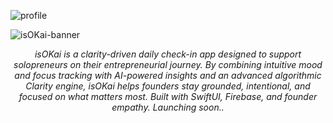 

![profile](https://github.com/user-attachments/assets/04e88cff-6f60-4fc4-b458-7b5002c5e0fa)

![isOKai-banner](https://github.com/user-attachments/assets/c0baba66-ecd0-4e57-9838-bf2580d8229f)

<p align="center">
  <i>isOKai is a clarity-driven daily check-in app designed to support solopreneurs on their entrepreneurial journey. By combining intuitive mood and focus tracking with AI-powered insights and an advanced algorithmic Clarity engine, isOKai helps founders stay grounded, intentional, and focused on what matters most. Built with SwiftUI, Firebase, and founder empathy. Launching soon..</i>
</p>



